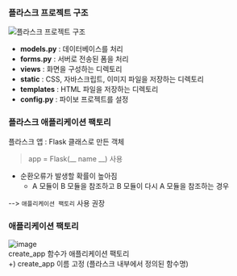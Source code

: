 ### 플라스크 프로젝트 구조
![플라스크 프로젝트 구조](https://user-images.githubusercontent.com/112924701/193442909-ecbc1ca6-b513-43a5-b166-b244b21c2da7.jpg)  
* __models.py__ : 데이터베이스를 처리
* __forms.py__ : 서버로 전송된 폼을 처리
* __views__ : 화면을 구성하는 디렉토리
* __static__ : CSS, 자바스크립트, 이미지 파일을 저장하는 디렉토리
* __templates__ : HTML 파일을 저장하는 디렉토리
* __config.py__ : 파이보 프로젝트를 설정

### 플라스크 애플리케이션 팩토리
플라스크 앱 : Flask 클래스로 만든 객체  
> app = Flask(__ name __) 사용  

* 순환오류가 발생할 확률이 높아짐
  * A 모듈이 B 모듈을 참조하고 B 모듈이 다시 A 모듈을 참조하는 경우  

--> `애플리케이션 팩토리` 사용 권장

### 애플리케이션 팩토리  
![image](https://user-images.githubusercontent.com/112924701/193443746-033724d0-ab95-4a6a-b2b4-4b9caec8224c.png)  
create_app 함수가 애플리케이션 팩토리  
+) create_app 이름 고정 (플라스크 내부에서 정의된 함수명)  